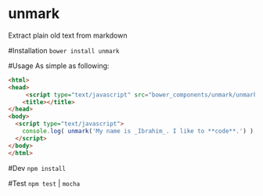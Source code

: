 # unmark
Extract plain old text from markdown

#Installation
`bower install unmark`

#Usage
As simple as following:

```html
<html>
<head>
	 <script type="text/javascript" src="bower_components/unmark/unmark.js"></script>
	<title></title>
</head>
<body>
  <script type="text/javascript">
  	console.log( unmark('My name is _Ibrahim_. I like to **code**.') );
  </script>
</body>
</html>
```

#Dev
`npm install`

#Test
`npm test` | `mocha`
